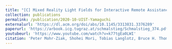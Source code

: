 ```yaml
---
title: "[C] Mixed Reality Light Fields for Interactive Remote Assistance"
collection: publications
permalink: /publication/2020-10-UIST-Yamaguchi
externalurl: 'https://dl.acm.org/doi/abs/10.1145/3313831.3376289'
paperurl: 'https://arbook.icg.tugraz.at/schmalstieg/Schmalstieg_374.pdf'
youtubeurl: 'https://www.youtube.com/watch?v=k77tgEa0LWI'
citation: 'Peter Mohr-Ziak, Shohei Mori, Tobias Langlotz, Bruce H. Thomas, Dieter Schmalstieg, and Denis Kalkofen, &quot;Mixed Reality Light Fields for Interactive Remote Assistance&quot; <i>Proc. ACM CHI Conf. on Human Factors in Computing Systems (CHI)</i> (2020.4)'
---
```


<!--
externalurl: 'url'
paperurl: 'url'
youtubeurl: 'url'
presentationurl: 'url'
githuburl: 'url'
note: blah blah
-->
